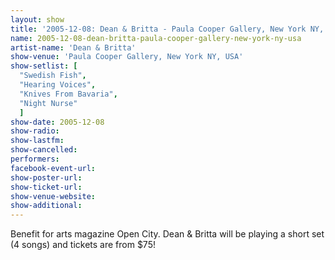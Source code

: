 ```yaml
---
layout: show
title: '2005-12-08: Dean & Britta - Paula Cooper Gallery, New York NY, USA'
name: 2005-12-08-dean-britta-paula-cooper-gallery-new-york-ny-usa
artist-name: 'Dean & Britta'
show-venue: 'Paula Cooper Gallery, New York NY, USA'
show-setlist: [
  "Swedish Fish",
  "Hearing Voices",
  "Knives From Bavaria",
  "Night Nurse"
  ]
show-date: 2005-12-08
show-radio: 
show-lastfm: 
show-cancelled: 
performers: 
facebook-event-url: 
show-poster-url: 
show-ticket-url: 
show-venue-website: 
show-additional: 
---
```


Benefit for arts magazine Open City. Dean & Britta will be playing a short set (4 songs) and tickets are from $75!